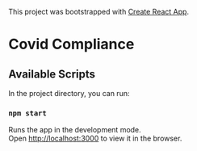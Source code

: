 This project was bootstrapped with [Create React App](https://github.com/facebook/create-react-app).

# Covid Compliance

## Available Scripts

In the project directory, you can run:

### `npm start`

Runs the app in the development mode.<br />
Open [http://localhost:3000](http://localhost:3000) to view it in the browser.



